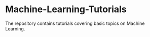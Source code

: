 # Machine-Learning-Tutorials
The repository contains tutorials covering basic topics on Machine Learning. 
